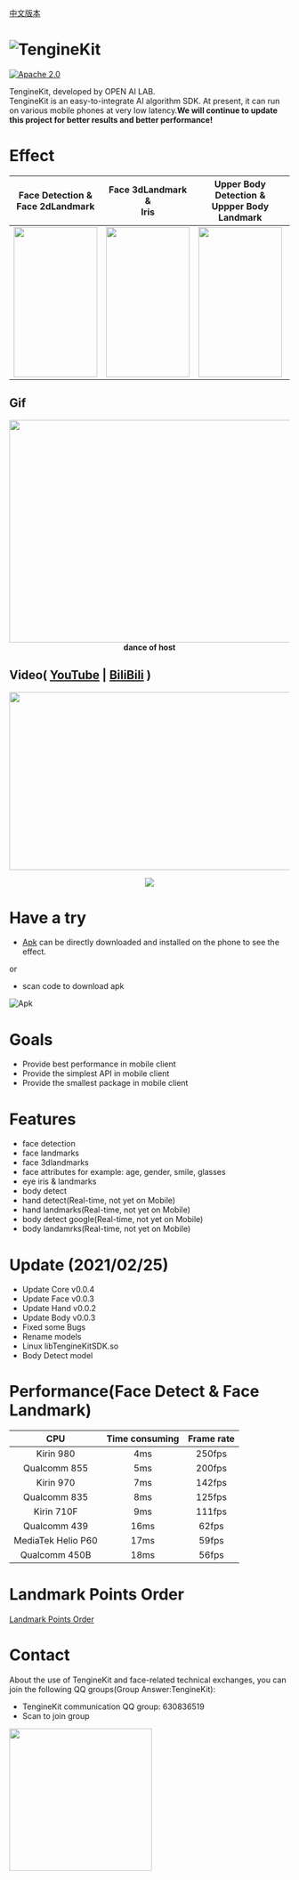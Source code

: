 [中文版本](Docs/README_CN.md)

![TengineKit](https://openailab.oss-cn-shenzhen.aliyuncs.com/logo/TengineKit.png?raw=true "TengineKit logo")
=======================================================================

[![Apache 2.0](https://img.shields.io/crates/l/r)](LICENSE)     

TengineKit, developed by OPEN AI LAB.       
TengineKit is an easy-to-integrate AI algorithm SDK. At present, it can run on various mobile phones at very low latency.**We will continue to update this project for better results and better performance!**

# Effect

| Face Detection &</br> Face 2dLandmark | Face 3dLandmark &</br>Iris | Upper Body Detection &</br> Uppper Body Landmark | Hand Detection &</br> Hand Landmark |
| :---: | :---: | :---: | :---: |
| <div align=center><img width="150" height="270"  src="https://openailab.oss-cn-shenzhen.aliyuncs.com/images/TengineKitDemo4.gif"/></div> | <div align=center><img width="150" height="270"  src="https://openailab.oss-cn-shenzhen.aliyuncs.com/images/face2.gif"/></div> | <div align=center><img width="150" height="270"  src="https://openailab.oss-cn-shenzhen.aliyuncs.com/images/body3.gif"/></div> | <div align=center><img width="150" height="270"  src="https://openailab.oss-cn-shenzhen.aliyuncs.com/images/hand2.gif"/></div> |



## Gif
<div align=center><img width="800" height="400"  src="https://openailab.oss-cn-shenzhen.aliyuncs.com/images/object_face_landmark.gif"/></div>
<div align=center><b>dance of host</b></div>

## Video( <a href="https://www.youtube.com/watch?v=bnyD3laX_bU" target="_blank">YouTube</a> | <a href="https://www.bilibili.com/video/BV1AK4y147xx/" target="_blank">BiliBili</a> )
[<div align=center><img width="568" height="320" src="https://openailab.oss-cn-shenzhen.aliyuncs.com/images/landmark_report.png"/></div>](https://youtu.be/bnyD3laX_bU)
<div align=center><img src="https://img.shields.io/youtube/views/bnyD3laX_bU?style=social"/></div>

# Have a try
- [Apk](Android/apk/TengineKitDemo-v1.0.3.apk) can be directly downloaded and installed on the phone to see the effect.

or

- scan code to download apk 

![Apk](https://www.pgyer.com/app/qrcode/A0uD?sign=&auSign=&code=)

# Goals
- Provide best performance in mobile client
- Provide the simplest API in mobile client
- Provide the smallest package  in mobile client

# Features
- face detection
- face landmarks
- face 3dlandmarks
- face attributes for example: age, gender, smile, glasses
- eye iris & landmarks
- body detect
- hand detect(Real-time, not yet on Mobile)
- hand landmarks(Real-time, not yet on Mobile)
- body detect google(Real-time, not yet on Mobile)
- body landamrks(Real-time, not yet on Mobile)

# Update (2021/02/25)
- Update Core v0.0.4
- Update Face v0.0.3
- Update Hand v0.0.2
- Update Body v0.0.3
- Fixed some Bugs
- Rename models
- Linux libTengineKitSDK.so
- Body Detect model

# Performance(Face Detect & Face Landmark)

| CPU | Time consuming | Frame rate |
| :---: | :---: | :---: |
| Kirin 980 | 4ms | 250fps | 
| Qualcomm 855 | 5ms | 200fps |
| Kirin 970 | 7ms | 142fps |
| Qualcomm 835 | 8ms | 125fps |
| Kirin 710F| 9ms | 111fps |
| Qualcomm 439 | 16ms | 62fps |
| MediaTek Helio P60 | 17ms | 59fps |
| Qualcomm 450B | 18ms | 56fps |

# Landmark Points Order
[Landmark Points Order](Docs/POINTORDER.md)

# Contact
About the use of TengineKit and face-related technical exchanges, you can join the following QQ groups(Group Answer:TengineKit):
- TengineKit communication QQ group: 630836519
- Scan to join group
 
 <img width="256" height="256"  src="https://openailab.oss-cn-shenzhen.aliyuncs.com/images/QQGroup_QR.jpg"/>
